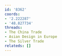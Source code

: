 ```yaml
---
id: '8362'
coords:
- '2.222287'
- '48.827734'
threads:
- The China Trade
- Asian Design in Europe
- The Silver Trade
relateds: []
---
```

